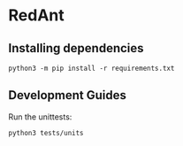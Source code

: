 # RedAnt

## Installing dependencies

```shell
python3 -m pip install -r requirements.txt
```

## Development Guides

Run the unittests:

```shell
python3 tests/units
```

